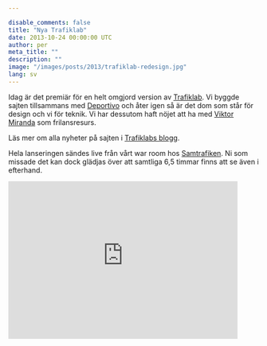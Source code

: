 ```yaml
---

disable_comments: false
title: "Nya Trafiklab"
date: 2013-10-24 00:00:00 UTC
author: per
meta_title: ""
description: ""
image: "/images/posts/2013/trafiklab-redesign.jpg"
lang: sv
---
```


<p>Idag är det premiär för en helt omgjord version av <a href="http://www.trafiklab.se">Trafiklab</a>. Vi byggde sajten tillsammans med <a href="http://www.deportivo.se">Deportivo</a> och åter igen så är det dom som står för design och vi för teknik. Vi har dessutom haft nöjet att ha med <a href="http://www.viktormiranda.com">Viktor Miranda</a> som frilansresurs.</p>

<p>Läs mer om alla nyheter på sajten i <a href="http://blogg.trafiklab.se/post/64951246993/nyatrafiklab">Trafiklabs blogg</a>.</p>

<p>Hela lanseringen sändes live från vårt war room hos <a href="http://www.samtrafiken.se">Samtrafiken</a>. Ni som missade det kan dock glädjas över att samtliga 6,5 timmar finns att se även i efterhand.</p>

<iframe src="http://embed.bambuser.com/broadcast/4037178" width="460" height="317" frameborder="0"></iframe>
